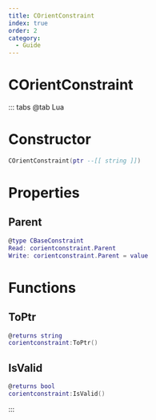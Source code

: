 ```yaml
---
title: COrientConstraint
index: true
order: 2
category:
  - Guide
---
```


# COrientConstraint

::: tabs
@tab Lua
# Constructor
```lua
COrientConstraint(ptr --[[ string ]])
```
# Properties
## Parent 
```lua
@type CBaseConstraint
Read: corientconstraint.Parent
Write: corientconstraint.Parent = value
```
# Functions
## ToPtr
```lua
@returns string
corientconstraint:ToPtr()
```
## IsValid
```lua
@returns bool
corientconstraint:IsValid()
```

:::